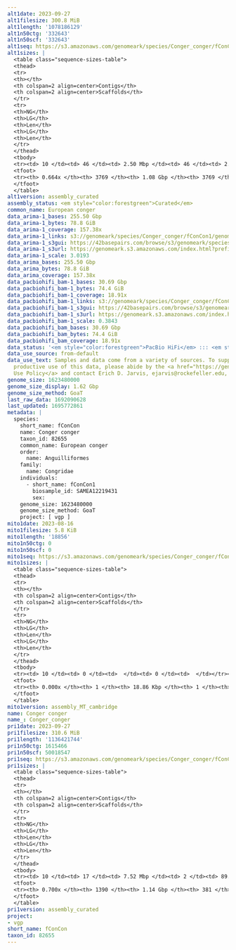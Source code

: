 ```yaml
---
alt1date: 2023-09-27
alt1filesize: 300.8 MiB
alt1length: '1078186129'
alt1n50ctg: '332643'
alt1n50scf: '332643'
alt1seq: https://s3.amazonaws.com/genomeark/species/Conger_conger/fConCon1/assembly_curated/fConCon1.alt.cur.20230927.fasta.gz
alt1sizes: |
  <table class="sequence-sizes-table">
  <thead>
  <tr>
  <th></th>
  <th colspan=2 align=center>Contigs</th>
  <th colspan=2 align=center>Scaffolds</th>
  </tr>
  <tr>
  <th>NG</th>
  <th>LG</th>
  <th>Len</th>
  <th>LG</th>
  <th>Len</th>
  </tr>
  </thead>
  <tbody>
  <tr><td> 10 </td><td> 46 </td><td> 2.50 Mbp </td><td> 46 </td><td> 2.50 Mbp </td></tr><tr><td> 20 </td><td> 130 </td><td> 1.57 Mbp </td><td> 130 </td><td> 1.57 Mbp </td></tr><tr><td> 30 </td><td> 257 </td><td> 1.04 Mbp </td><td> 257 </td><td> 1.04 Mbp </td></tr><tr><td> 40 </td><td> 460 </td><td> 0.63 Mbp </td><td> 460 </td><td> 0.63 Mbp </td></tr><tr style="background-color:#cccccc;"><td> 50 </td><td> 815 </td><td> 332.64 Kbp </td><td> 815 </td><td> 332.64 Kbp </td></tr><tr><td> 60 </td><td> 1642 </td><td> 114.15 Kbp </td><td> 1642 </td><td> 114.15 Kbp </td></tr><tr><td> 70 </td><td> 0 </td><td>  </td><td> 0 </td><td>  </td></tr><tr><td> 80 </td><td> 0 </td><td>  </td><td> 0 </td><td>  </td></tr><tr><td> 90 </td><td> 0 </td><td>  </td><td> 0 </td><td>  </td></tr><tr><td> 100 </td><td> 0 </td><td>  </td><td> 0 </td><td>  </td></tr></tbody>
  <tfoot>
  <tr><th> 0.664x </th><th> 3769 </th><th> 1.08 Gbp </th><th> 3769 </th><th> 1.08 Gbp </th></tr>
  </tfoot>
  </table>
alt1version: assembly_curated
assembly_status: <em style="color:forestgreen">Curated</em>
common_name: European conger
data_arima-1_bases: 255.50 Gbp
data_arima-1_bytes: 78.8 GiB
data_arima-1_coverage: 157.38x
data_arima-1_links: s3://genomeark/species/Conger_conger/fConCon1/genomic_data/arima/<br>
data_arima-1_s3gui: https://42basepairs.com/browse/s3/genomeark/species/Conger_conger/fConCon1/genomic_data/arima/
data_arima-1_s3url: https://genomeark.s3.amazonaws.com/index.html?prefix=species/Conger_conger/fConCon1/genomic_data/arima/
data_arima-1_scale: 3.0193
data_arima_bases: 255.50 Gbp
data_arima_bytes: 78.8 GiB
data_arima_coverage: 157.38x
data_pacbiohifi_bam-1_bases: 30.69 Gbp
data_pacbiohifi_bam-1_bytes: 74.4 GiB
data_pacbiohifi_bam-1_coverage: 18.91x
data_pacbiohifi_bam-1_links: s3://genomeark/species/Conger_conger/fConCon1/genomic_data/pacbio_hifi/<br>
data_pacbiohifi_bam-1_s3gui: https://42basepairs.com/browse/s3/genomeark/species/Conger_conger/fConCon1/genomic_data/pacbio_hifi/
data_pacbiohifi_bam-1_s3url: https://genomeark.s3.amazonaws.com/index.html?prefix=species/Conger_conger/fConCon1/genomic_data/pacbio_hifi/
data_pacbiohifi_bam-1_scale: 0.3843
data_pacbiohifi_bam_bases: 30.69 Gbp
data_pacbiohifi_bam_bytes: 74.4 GiB
data_pacbiohifi_bam_coverage: 18.91x
data_status: '<em style="color:forestgreen">PacBio HiFi</em> ::: <em style="color:forestgreen">Arima</em>'
data_use_source: from-default
data_use_text: Samples and data come from a variety of sources. To support fair and
  productive use of this data, please abide by the <a href="https://genome10k.soe.ucsc.edu/data-use-policies/">Data
  Use Policy</a> and contact Erich D. Jarvis, ejarvis@rockefeller.edu, with any questions.
genome_size: 1623480000
genome_size_display: 1.62 Gbp
genome_size_method: GoaT
last_raw_data: 1692090628
last_updated: 1695772861
metadata: |
  species:
    short_name: fConCon
    name: Conger conger
    taxon_id: 82655
    common_name: European conger
    order:
      name: Anguilliformes
    family:
      name: Congridae
    individuals:
      - short_name: fConCon1
        biosample_id: SAMEA12219431
        sex:
    genome_size: 1623480000
    genome_size_method: GoaT
    project: [ vgp ]
mito1date: 2023-08-16
mito1filesize: 5.8 KiB
mito1length: '18856'
mito1n50ctg: 0
mito1n50scf: 0
mito1seq: https://s3.amazonaws.com/genomeark/species/Conger_conger/fConCon1/assembly_MT_cambridge/fConCon1.MT.20230816.fasta.gz
mito1sizes: |
  <table class="sequence-sizes-table">
  <thead>
  <tr>
  <th></th>
  <th colspan=2 align=center>Contigs</th>
  <th colspan=2 align=center>Scaffolds</th>
  </tr>
  <tr>
  <th>NG</th>
  <th>LG</th>
  <th>Len</th>
  <th>LG</th>
  <th>Len</th>
  </tr>
  </thead>
  <tbody>
  <tr><td> 10 </td><td> 0 </td><td>  </td><td> 0 </td><td>  </td></tr><tr><td> 20 </td><td> 0 </td><td>  </td><td> 0 </td><td>  </td></tr><tr><td> 30 </td><td> 0 </td><td>  </td><td> 0 </td><td>  </td></tr><tr><td> 40 </td><td> 0 </td><td>  </td><td> 0 </td><td>  </td></tr><tr style="background-color:#cccccc;"><td> 50 </td><td> 0 </td><td style="background-color:#ff8888;">  </td><td> 0 </td><td style="background-color:#ff8888;">  </td></tr><tr><td> 60 </td><td> 0 </td><td>  </td><td> 0 </td><td>  </td></tr><tr><td> 70 </td><td> 0 </td><td>  </td><td> 0 </td><td>  </td></tr><tr><td> 80 </td><td> 0 </td><td>  </td><td> 0 </td><td>  </td></tr><tr><td> 90 </td><td> 0 </td><td>  </td><td> 0 </td><td>  </td></tr><tr><td> 100 </td><td> 0 </td><td>  </td><td> 0 </td><td>  </td></tr></tbody>
  <tfoot>
  <tr><th> 0.000x </th><th> 1 </th><th> 18.86 Kbp </th><th> 1 </th><th> 18.86 Kbp </th></tr>
  </tfoot>
  </table>
mito1version: assembly_MT_cambridge
name: Conger conger
name_: Conger_conger
pri1date: 2023-09-27
pri1filesize: 310.6 MiB
pri1length: '1136421744'
pri1n50ctg: 1615466
pri1n50scf: 50018547
pri1seq: https://s3.amazonaws.com/genomeark/species/Conger_conger/fConCon1/assembly_curated/fConCon1.pri.cur.20230927.fasta.gz
pri1sizes: |
  <table class="sequence-sizes-table">
  <thead>
  <tr>
  <th></th>
  <th colspan=2 align=center>Contigs</th>
  <th colspan=2 align=center>Scaffolds</th>
  </tr>
  <tr>
  <th>NG</th>
  <th>LG</th>
  <th>Len</th>
  <th>LG</th>
  <th>Len</th>
  </tr>
  </thead>
  <tbody>
  <tr><td> 10 </td><td> 17 </td><td> 7.52 Mbp </td><td> 2 </td><td> 89.85 Mbp </td></tr><tr><td> 20 </td><td> 44 </td><td> 5.30 Mbp </td><td> 4 </td><td> 79.47 Mbp </td></tr><tr><td> 30 </td><td> 81 </td><td> 3.76 Mbp </td><td> 7 </td><td> 65.18 Mbp </td></tr><tr><td> 40 </td><td> 134 </td><td> 2.61 Mbp </td><td> 9 </td><td> 61.47 Mbp </td></tr><tr style="background-color:#cccccc;"><td> 50 </td><td> 213 </td><td style="background-color:#88ff88;"> 1.62 Mbp </td><td> 12 </td><td style="background-color:#88ff88;"> 50.02 Mbp </td></tr><tr><td> 60 </td><td> 374 </td><td> 0.65 Mbp </td><td> 16 </td><td> 41.91 Mbp </td></tr><tr><td> 70 </td><td> 0 </td><td>  </td><td> 0 </td><td>  </td></tr><tr><td> 80 </td><td> 0 </td><td>  </td><td> 0 </td><td>  </td></tr><tr><td> 90 </td><td> 0 </td><td>  </td><td> 0 </td><td>  </td></tr><tr><td> 100 </td><td> 0 </td><td>  </td><td> 0 </td><td>  </td></tr></tbody>
  <tfoot>
  <tr><th> 0.700x </th><th> 1390 </th><th> 1.14 Gbp </th><th> 381 </th><th> 1.14 Gbp </th></tr>
  </tfoot>
  </table>
pri1version: assembly_curated
project:
- vgp
short_name: fConCon
taxon_id: 82655
---
```

